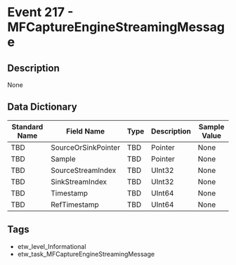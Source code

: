 # Event 217 - MFCaptureEngineStreamingMessage

## Description
None

## Data Dictionary
|Standard Name|Field Name|Type|Description|Sample Value|
|---|---|---|---|---|
|TBD|SourceOrSinkPointer|TBD|Pointer|None|None|
|TBD|Sample|TBD|Pointer|None|None|
|TBD|SourceStreamIndex|TBD|UInt32|None|None|
|TBD|SinkStreamIndex|TBD|UInt32|None|None|
|TBD|Timestamp|TBD|UInt64|None|None|
|TBD|RefTimestamp|TBD|UInt64|None|None|

## Tags
* etw_level_Informational
* etw_task_MFCaptureEngineStreamingMessage